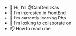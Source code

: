 - 👋 Hi, I’m @CanDenizKas
- 👀 I’m interested in FrontEnd
- 🌱 I’m currently learning Php
- 💞️ I’m looking to collaborate on 
- 📫 How to reach me 

<!---
CanDenizKas/CanDenizKas is a ✨ special ✨ repository because its `README.md` (this file) appears on your GitHub profile.
You can click the Preview link to take a look at your changes.
--->
